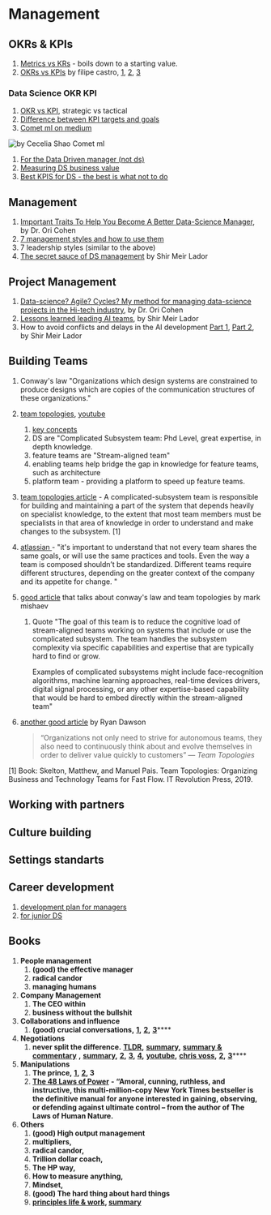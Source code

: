# Management

## OKRs & KPIs

1. [Metrics vs KRs](https://www.perdoo.com/resources/the-difference-between-metrics-kpis-key-results/) - boils down to a starting value.
2. [OKRs vs KPIs](https://medium.com/@meetfelipe/okr-vs-kpis-what-is-the-difference-ffa54673fcf1) by filipe castro, [1](https://weekdone.com/okr-comparison/okr-vs-kpi), [2](https://www.wrike.com/blog/kpis-vs-okrs-compare-need-successful/), [3](https://www.whatmatters.com/resources/difference-between-okr-kpi)

### Data Science OKR KPI

1. [OKR vs KPI](https://www.clearpointstrategy.com/okrs-vs-kpis/), strategic vs tactical
2. [Difference between KPI targets and goals](https://bernardmarr.com/default.asp?contentID=1346)
3. [Comet ml on medium](https://medium.com/comet-ml/a-data-scientists-guide-to-communicating-results-c79a5ef3e9f1)

![by Cecelia Shao Comet ml](https://lh6.googleusercontent.com/GCeELl5VNGKVhpmNZoG9miSeX4ZrzjtzkZsdRm5\_hCkfXOj7IVmKi\_h0siSRdd511x\_7R4-5z3BiqPHojlySEtQ38giPRdozYeeYKGEo0GDTy2jH-TFNDcGP4F8Cxzp5U9t8ATyf)

1. [For the Data Driven manager (not ds)](https://www.klipfolio.com/blog/17-kpi-management-data-driven-manager)
2. [Measuring DS business value](https://blog.dominodatalab.com/measuring-data-science-business-value/)
3. [Best KPIS for DS - the best is what not to do](https://www.quora.com/What-are-the-best-KPIs-for-Data-Science-team)

## Management

1. [Important Traits To Help You Become A Better Data-Science Manager](https://towardsdatascience.com/important-traits-to-help-you-become-a-better-data-science-manager-dc0de3a37961), by Dr. Ori Cohen
2. [7 management styles and how to use them](https://www.breathehr.com/en-gb/blog/topic/business-leadership/best-management-styles-and-how-to-use-them)
3. 7 leadership styles (similar to the above)
4. [The secret sauce of DS management](https://www.youtube.com/watch?v=qO7sl8\_YtJM) by Shir Meir Lador

## Project Management

1. [Data-science? Agile? Cycles? My method for managing data-science projects in the Hi-tech industry](https://towardsdatascience.com/data-science-agile-cycles-my-method-for-managing-data-science-projects-in-the-hi-tech-industry-b289e8a72818), by Dr. Ori Cohen
2. [Lessons learned leading AI teams](https://blogs.intuit.com/blog/2020/06/23/lessons-learned-leading-ai-teams/), by Shir Meir Lador
3. How to avoid conflicts and delays in the AI development [Part 1](https://blogs.intuit.com/blog/2020/12/08/how-to-avoid-conflicts-and-delays-in-the-ai-development-process-part-i/), [Part 2](https://blogs.intuit.com/blog/2021/01/06/how-to-avoid-conflicts-and-delays-in-the-ai-development-process-part-ii/), by Shir Meir Lador

## Building Teams

1. Conway's law "Organizations which design systems are constrained to produce designs which are copies of the communication structures of these organizations."
2. [team topologies](https://teamtopologies.com/), [youtube](https://www.youtube.com/c/TeamTopologies/videos)
   1. [key concepts](https://teamtopologies.com/key-concepts)&#x20;
   2. DS are "Complicated Subsystem team: Phd Level, great expertise, in depth knowledge.&#x20;
   3. feature teams are "Stream-aligned team"
   4. enabling teams help bridge the gap in knowledge for feature teams, such as architecture
   5. platform team - providing a platform to speed up feature teams.
3. [team topologies article](https://www.scaledagileframework.com/organizing-agile-teams-and-arts-team-topologies-at-scale/) - A complicated-subsystem team is responsible for building and maintaining a part of the system that depends heavily on specialist knowledge, to the extent that most team members must be specialists in that area of knowledge in order to understand and make changes to the subsystem. \[1]
4. [atlassian ](https://www.atlassian.com/devops/frameworks/team-structure)- "it's important to understand that not every team shares the same goals, or will use the same practices and tools. Even the way a team is composed shouldn’t be standardized. Different teams require different structures, depending on the greater context of the company and its appetite for change. "
5. [good article](https://betterprogramming.pub/team-topologies-a-new-way-of-thinking-about-teams-8f4853038509) that talks about conway's law and team topologies by mark mishaev
   1.  Quote  "The goal of this team is to reduce the cognitive load of stream-aligned teams working on systems that include or use the complicated subsystem. The team handles the subsystem complexity via specific capabilities and expertise that are typically hard to find or grow.

       Examples of complicated subsystems might include face-recognition algorithms, machine learning approaches, real-time devices drivers, digital signal processing, or any other expertise-based capability that would be hard to embed directly within the stream-aligned team"
6.  [another good article](https://betterprogramming.pub/your-team-structures-aint-working-let-s-apply-team-topologies-470e8d4f7fe5) by Ryan Dawson

    > “Organizations not only need to strive for autonomous teams, they also need to continuously think about and evolve themselves in order to deliver value quickly to customers” — _Team Topologies_

\[1] Book: Skelton, Matthew, and Manuel Pais. Team Topologies: Organizing Business and Technology Teams for Fast Flow. IT Revolution Press, 2019.

## Working with partners

## Culture building

## Settings standarts&#x20;

## Career development

1. [development plan for managers](https://www.indeed.com/career-advice/career-development/development-plan-for-managers)
2. [for junior DS](https://medium.com/@mbsahar4/my-development-plan-as-a-junior-data-scientist-ec3c68a2b641)

## **Books**&#x20;

1. **People management**
   1. **(good) the effective manager**&#x20;
   2. **radical candor**&#x20;
   3. **managing humans**
2. **Company Management**
   1. **The CEO within**
   2. **business without the bullshit**
3. **Collaborations and influence**
   1. **(good) crucial conversations,** [**1**](https://wikisummaries.org/crucial-conversations-tools-for-talking-when-stakes-are-high/)**,** [**2**](https://slooowdown.wordpress.com/2013/06/09/summary-of-crucial-conversations-tools-for-talking-when-the-stakes-are-high-by-kerry-patterson-joseph-grenny-ron-mcmillan-and-al-swizler/)**,** [**3**](https://fourminutebooks.com/crucial-conversations-summary/)****
4. **Negotiations**
   1. **never split the difference.** [**TLDR**](https://www.linkedin.com/pulse/never-split-difference-tldr-john-dziedzic/)**,** [**summary**](https://www.samuelthomasdavies.com/book-summaries/business/never-split-the-difference/)**,** [**summary & commentary**](https://growth.me/books/never-split-the-difference/) **,** [**summary**](https://www.oberlo.com/blog/never-split-the-difference-by-chris-voss-summary)**,** [**2**](https://www.freshworks.com/crm/sales/sdr-sales-development-reps/summary-of-never-split-the-difference-blog/)**,** [**3**](https://www.samuelthomasdavies.com/book-summaries/business/never-split-the-difference/)**,** [**4**](https://medium.com/@highperformancelifestyle/never-split-the-difference-summary-review-animated-c32f72a36608)**,** [**youtube**](https://www.youtube.com/watch?v=OaEw7ZFs5sU)**,** [**chris voss**](https://www.youtube.com/watch?v=yPsvgmZlVuQ)**,** [**2**](https://www.youtube.com/watch?v=guZa7mQV1l0)**,** [**3**](https://www.youtube.com/watch?v=YNqpQ3zi8iQ)****
5. **Manipulations**
   1. **The prince,** [**1**](https://www.sparknotes.com/philosophy/prince/section3/)**,** [**2**](https://www.cliffsnotes.com/literature/p/the-prince/book-summary)**, 3**
   2. [**The 48 Laws of Power**](https://www.amazon.com/48-Laws-Power-Robert-Greene/dp/0140280197) **- “Amoral, cunning, ruthless, and instructive, this multi-million-copy New York Times bestseller is the definitive manual for anyone interested in gaining, observing, or defending against ultimate control – from the author of The Laws of Human Nature.**
6. **Others**
   1. **(good) High output management**
   2. **multipliers,**&#x20;
   3. **radical candor,**&#x20;
   4. **Trillion dollar coach,**&#x20;
   5. **The HP way,**&#x20;
   6. **How to measure anything,**&#x20;
   7. **Mindset,**
   8. **(good) The hard thing about hard things**
   9. ****[**principles life & work**](https://www.amazon.com/Principles-Life-Work-Ray-Dalio/dp/1501124021)**,**  [**summary**](https://readingraphics.com/book-summary-principles-ray-dalio/)****
